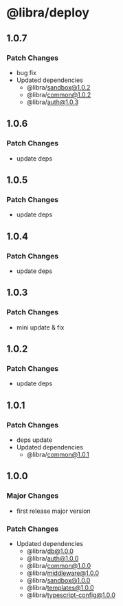 # @libra/deploy

## 1.0.7

### Patch Changes

- bug fix
- Updated dependencies
  - @libra/sandbox@1.0.2
  - @libra/common@1.0.2
  - @libra/auth@1.0.3

## 1.0.6

### Patch Changes

- update deps

## 1.0.5

### Patch Changes

- update deps

## 1.0.4

### Patch Changes

- update deps

## 1.0.3

### Patch Changes

- mini update & fix

## 1.0.2

### Patch Changes

- update deps

## 1.0.1

### Patch Changes

- deps update
- Updated dependencies
  - @libra/common@1.0.1

## 1.0.0

### Major Changes

- first release major version

### Patch Changes

- Updated dependencies
  - @libra/db@1.0.0
  - @libra/auth@1.0.0
  - @libra/common@1.0.0
  - @libra/middleware@1.0.0
  - @libra/sandbox@1.0.0
  - @libra/templates@1.0.0
  - @libra/typescript-config@1.0.0
